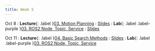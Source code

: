 ```yaml
---
title: Week 5
---
```


Oct 8
: **Lecture**{: .label }[03. Motion Planning](#)
  : [Slides](https://rpai-lab.github.io/EE211/assets/slides/lecture/EE211-24Fall-Lecture3.pdf)
: **Lab**{: .label .label-purple }[03. ROS2 Node, Topic, Service](#) 
  : [Slides](https://rpai-lab.github.io/EE211/assets/slides/lab/EE211-24Fall-Lab3.pdf)

Oct 11
: **Lecture**{: .label }[04. Basic Search Methods](#)
  : [Slides](https://rpai-lab.github.io/EE211/assets/slides/lecture/EE211-24Fall-Lecture4.pdf)
: **Lab**{: .label .label-purple }[03. ROS2 Node, Topic, Service](#) 
